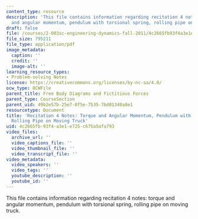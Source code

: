 ```yaml
---
content_type: resource
description: 'This file contains information regarding recitation 4 notes: torque
  and angular momentum, pendulum with torsional spring, rolling pipe on moving truck.'
draft: false
file: /courses/2-003sc-engineering-dynamics-fall-2011/4c2665fb93f4a3e1e725c675a5afa793_MIT2_003SCF11_rec4notes1.pdf
file_size: 795211
file_type: application/pdf
image_metadata:
  caption: ''
  credit: ''
  image-alt: ''
learning_resource_types:
- Problem-solving Notes
license: https://creativecommons.org/licenses/by-nc-sa/4.0/
ocw_type: OCWFile
parent_title: Free Body Diagrams and Fictitious Forces
parent_type: CourseSection
parent_uid: 49b2e57b-25e7-8f5e-7535-7bd01348a8e1
resourcetype: Document
title: 'Recitation 4 Notes: Torque and Angular Momentum, Pendulum with Torsional Spring,
  Rolling Pipe on Moving Truck'
uid: 4c2665fb-93f4-a3e1-e725-c675a5afa793
video_files:
  archive_url: ''
  video_captions_file: ''
  video_thumbnail_file: ''
  video_transcript_file: ''
video_metadata:
  video_speakers: ''
  video_tags: ''
  youtube_description: ''
  youtube_id: ''
---
```

This file contains information regarding recitation 4 notes: torque and angular momentum, pendulum with torsional spring, rolling pipe on moving truck.
